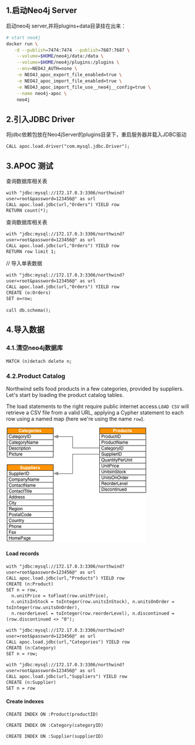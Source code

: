 
## 1.启动Neo4j Server
启动neo4j server,并将plugins+data目录挂在出来：
```bash
# start neo4j
docker run \
   -d --publish=7474:7474 --publish=7687:7687 \
    --volume=$HOME/neo4j/data:/data \
    --volume=$HOME/neo4j/plugins:/plugins \
    --env=NEO4J_AUTH=none \
    -e NEO4J_apoc_export_file_enabled=true \
    -e NEO4J_apoc_import_file_enabled=true \
    -e NEO4J_apoc_import_file_use__neo4j__config=true \
    --name neo4j-apoc \
    neo4j
```

## 2.引入JDBC Driver
将jdbc依赖包放在Neo4jServer的plugins目录下，重启服务器并载入JDBC驱动
```cypher
CALL apoc.load.driver("com.mysql.jdbc.Driver");
```
## 3.APOC 测试
查询数据库相关表
```cypher
with "jdbc:mysql://172.17.0.3:3306/northwind?user=root&password=123456@" as url
CALL apoc.load.jdbc(url,"Orders") YIELD row
RETURN count(*);
```
查询数据库相关表
```cypher
with "jdbc:mysql://172.17.0.3:3306/northwind?user=root&password=123456@" as url
CALL apoc.load.jdbc(url,"Orders") YIELD row
RETURN row limit 1;
```
// 导入单表数据
```cypher
with "jdbc:mysql://172.17.0.3:3306/northwind?user=root&password=123456@" as url
CALL apoc.load.jdbc(url,"Orders") YIELD row
CREATE (o:Orders)
SET o=row;

call db.schema();

```
## 4.导入数据
### 4.1.清空neo4j数据库
```cypher
MATCH (n)detach delete n;
```

### 4.2.Product Catalog

Northwind sells food products in a few categories, provided by suppliers. Let's start by loading the product catalog tables.

The load statements to the right require public internet access.`LOAD CSV` will retrieve a CSV file from a valid URL, applying a Cypher statement to each row using a named map (here we're using the name `row`).

![img](assets/product-category-supplier-b5a40101da41fc85d63062c8cb4db224.png)

#### Load records

```cypher
with "jdbc:mysql://172.17.0.3:3306/northwind?user=root&password=123456@" as url
CALL apoc.load.jdbc(url,"Products") YIELD row
CREATE (n:Product)
SET n = row,
  n.unitPrice = toFloat(row.unitPrice),
  n.unitsInStock = toInteger(row.unitsInStock), n.unitsOnOrder = toInteger(row.unitsOnOrder),
  n.reorderLevel = toInteger(row.reorderLevel), n.discontinued = (row.discontinued <> "0");
```
```cypher
with "jdbc:mysql://172.17.0.3:3306/northwind?user=root&password=123456@" as url
CALL apoc.load.jdbc(url,"Categories") YIELD row
CREATE (n:Category)
SET n = row;
```
```cypher
with "jdbc:mysql://172.17.0.3:3306/northwind?user=root&password=123456@" as url
CALL apoc.load.jdbc(url,"Suppliers") YIELD row
CREATE (n:Supplier)
SET n = row
```

#### Create indexes

```cypher
CREATE INDEX ON :Product(productID)
```
```cypher
CREATE INDEX ON :Category(categoryID)
```
```cypher
CREATE INDEX ON :Supplier(supplierID)
```

